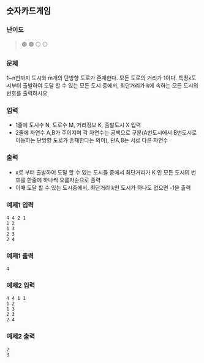 ## 숫자카드게임

### 난이도

> 🟢 🟢 ⚪️ ⚪️

### 문제

1~n번까지 도시와 m개의 단방향 도로가 존재한다.
모든 도로의 거리가 1이다.
특정x도시부터 출발하여 도달 할 수 있는 모든 도시 중에서, 최단거리가 k에
속하는 모든 도시의 번호를 출력하시오

### 입력

- 1줄에 도시수 N, 도로수 M, 거리정보 K, 출발도시 X 입력
- 2줄에 자연수 A,B가 주어지며 각 자연수는 공백으로 구분(A번도시에서 B번도시로 이동하는 단방향 도로가 존재한다는 의미), 단A,B는 서로 다른 자연수

### 출력

- x로 부터 출발하여 도달 할 수 있는 도시들 중에서 최단거리가 K 인 모든 도시의 번호를 한줄에 하나씩 오름차순으로 출력
- 이때 도달 할 수 있는 도시중에서, 최단거리 k인 도시가 하나도 없으면 -1을 출력

### 예제1 입력

```
4 4 2 1
1 2
1 3
2 3
2 4
```

### 예제1 출력

```
4
```

### 예제2 입력

```
4 4 1 1
1 2
1 3
2 3
2 4
```

### 예제2 출력

```
2
3
```
